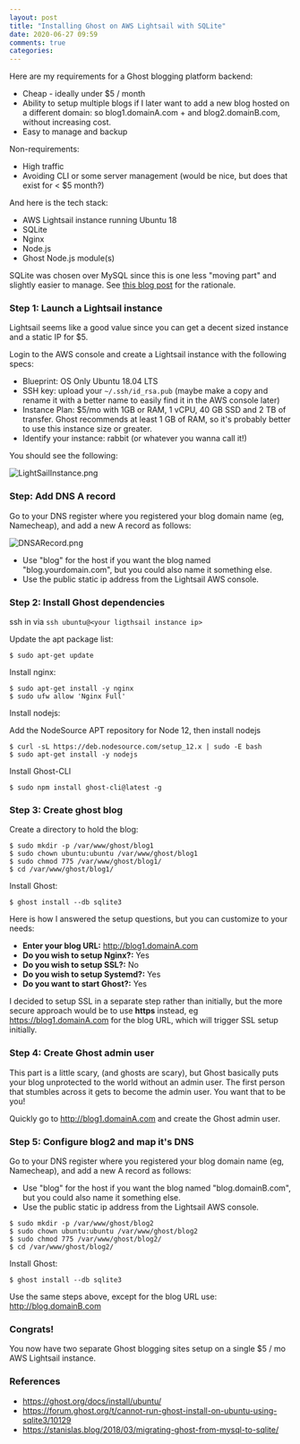 ```yaml
---
layout: post
title: "Installing Ghost on AWS Lightsail with SQLite"
date: 2020-06-27 09:59
comments: true
categories: 
---
```


Here are my requirements for a Ghost blogging platform backend:

* Cheap - ideally under $5 / month
* Ability to setup multiple blogs if I later want to add a new blog hosted on a different domain: so blog1.domainA.com + and blog2.domainB.com, without increasing cost.
* Easy to manage and backup

Non-requirements:

* High traffic
* Avoiding CLI or some server management (would be nice, but does that exist for < $5 month?)

And here is the tech stack:

* AWS Lightsail instance running Ubuntu 18
* SQLite
* Nginx
* Node.js
* Ghost Node.js module(s)

SQLite was chosen over MySQL since this is one less "moving part" and slightly easier to manage.  See [this blog post](https://stanislas.blog/2018/03/migrating-ghost-from-mysql-to-sqlite/) for the rationale.

### Step 1: Launch a Lightsail instance

Lightsail seems like a good value since you can get a decent sized instance and a static IP for $5.

Login to the AWS console and create a Lightsail instance with the following specs:

* Blueprint: OS Only Ubuntu 18.04 LTS
* SSH key: upload your `~/.ssh/id_rsa.pub` (maybe make a copy and rename it with a better name to easily find it in the AWS console later)
* Instance Plan: $5/mo with 1GB or RAM, 1 vCPU, 40 GB SSD and 2 TB of transfer.  Ghost recommends at least 1 GB of RAM, so it's probably better to use this instance size or greater.
* Identify your instance: rabbit (or whatever you wanna call it!)

You should see the following:

![LightSailInstance.png](http://tleyden-misc.s3.amazonaws.com/blog_images/LightSail_Instance.png)

### Step: Add DNS A record

Go to your DNS register where you registered your blog domain name (eg, Namecheap), and add a new A record as follows:

![DNSARecord.png](http://tleyden-misc.s3.amazonaws.com/blog_images/AddDNSARecord.png)

* Use "blog" for the host if you want the blog named "blog.yourdomain.com", but you could also name it something else.
* Use the public static ip address from the Lightsail AWS console.

### Step 2: Install Ghost dependencies

ssh in via `ssh ubuntu@<your ligthsail instance ip>`

Update the apt package list:

```
$ sudo apt-get update
```

Install nginx:

```
$ sudo apt-get install -y nginx
$ sudo ufw allow 'Nginx Full'
```

Install nodejs:

Add the NodeSource APT repository for Node 12, then install nodejs

```
$ curl -sL https://deb.nodesource.com/setup_12.x | sudo -E bash
$ sudo apt-get install -y nodejs
```

Install Ghost-CLI

```
$ sudo npm install ghost-cli@latest -g
```

### Step 3: Create ghost blog

Create a directory to hold the blog:

```
$ sudo mkdir -p /var/www/ghost/blog1
$ sudo chown ubuntu:ubuntu /var/www/ghost/blog1
$ sudo chmod 775 /var/www/ghost/blog1/
$ cd /var/www/ghost/blog1/
```

Install Ghost:

```
$ ghost install --db sqlite3
```

Here is how I answered the setup questions, but you can customize to your needs:

* **Enter your blog URL:** http://blog1.domainA.com
* **Do you wish to setup Nginx?:** Yes
* **Do you wish to setup SSL?:** No
* **Do you wish to setup Systemd?:** Yes
* **Do you want to start Ghost?:** Yes 

I decided to setup SSL in a separate step rather than initially, but the more secure approach would be to use **https** instead, eg https://blog1.domainA.com for the blog URL, which will trigger SSL setup initially.

### Step 4: Create Ghost admin user

This part is a little scary, (and ghosts are scary), but Ghost basically puts your blog unprotected to the world without an admin user.  The first person that stumbles across it gets to become the admin user.  You want that to be you!

Quickly go to http://blog1.domainA.com and create the Ghost admin user.

### Step 5: Configure blog2 and map it's DNS

Go to your DNS register where you registered your blog domain name (eg, Namecheap), and add a new A record as follows:

* Use "blog" for the host if you want the blog named "blog.domainB.com", but you could also name it something else.
* Use the public static ip address from the Lightsail AWS console.

```
$ sudo mkdir -p /var/www/ghost/blog2
$ sudo chown ubuntu:ubuntu /var/www/ghost/blog2
$ sudo chmod 775 /var/www/ghost/blog2/
$ cd /var/www/ghost/blog2/
```

Install Ghost:

```
$ ghost install --db sqlite3
```

Use the same steps above, except for the blog URL use: http://blog.domainB.com

### Congrats!

You now have two separate Ghost blogging sites setup on a single $5 / mo AWS Lightsail instance.


### References

* https://ghost.org/docs/install/ubuntu/
* https://forum.ghost.org/t/cannot-run-ghost-install-on-ubuntu-using-sqlite3/10129
* https://stanislas.blog/2018/03/migrating-ghost-from-mysql-to-sqlite/